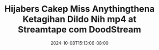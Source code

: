 --- 
title: "Hijabers Cakep Miss Anythingthena Ketagihan Dildo Nih mp4 at Streamtape com  DoodStream"
description: "video   Hijabers Cakep Miss Anythingthena Ketagihan Dildo Nih mp4 at Streamtape com  DoodStream durasi panjang full vidio new"
date: 2024-10-08T15:13:06-08:00
file_code: "13z4qw9d8m02"
draft: false
cover: "4989bpvqbohdkb21.jpg"
tags: ["Hijabers", "Cakep", "Miss", "Anythingthena", "Ketagihan", "Dildo", "Nih", "Streamtape", "com", "DoodStream", "bokep-indo", "bokep-viral", "bokep-ig"]
length: 226
fld_id: "1484141"
foldername: "Anythingthena"
categories: ["Anythingthena"]
views: 1
---